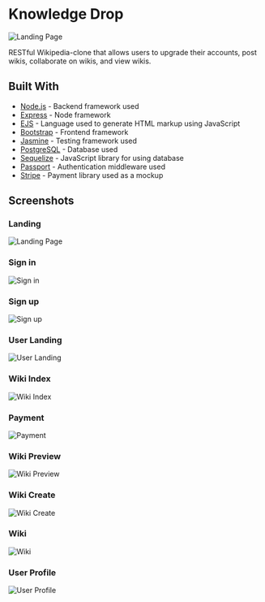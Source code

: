# Knowledge Drop

![Landing Page](https://i.imgur.com/LYQYAJ6.gif)

RESTful Wikipedia-clone that allows users to upgrade their accounts, post wikis, collaborate on wikis, and view wikis.


## Built With

* [Node.js](https://github.com/nodejs/node) - Backend framework used
* [Express](https://github.com/expressjs/express) - Node framework
* [EJS](https://github.com/mde/ejs) - Language used to generate HTML markup using JavaScript
* [Bootstrap](https://github.com/twbs/bootstrap) - Frontend framework
* [Jasmine](https://github.com/jasmine/jasmine) - Testing framework used
* [PostgreSQL](https://github.com/postgres/postgres) - Database used
* [Sequelize](https://github.com/sequelize/sequelize) - JavaScript library for using database
* [Passport](https://github.com/jaredhanson/passport) - Authentication middleware used
* [Stripe](https://github.com/stripe/stripe-node) - Payment library used as a mockup

## Screenshots

### Landing
![Landing Page](https://i.imgur.com/9M8KpxQ.png)

### Sign in
![Sign in](https://i.imgur.com/OT7qT7f.png)

### Sign up
![Sign up](https://i.imgur.com/dtQogr7.png)

### User Landing
![User Landing](https://i.imgur.com/9M8KpxQ.png)

### Wiki Index
![Wiki Index](https://i.imgur.com/XQpKdIz.png)

### Payment
![Payment](https://i.imgur.com/RuDwYnI.png)

### Wiki Preview
![Wiki Preview](https://i.imgur.com/y4VHjJ7.png)

### Wiki Create
![Wiki Create](https://i.imgur.com/XaWFgGb.png)

### Wiki
![Wiki](https://i.imgur.com/JB1cA5N.png)

### User Profile
![User Profile](https://i.imgur.com/oUuq4Ig.png)